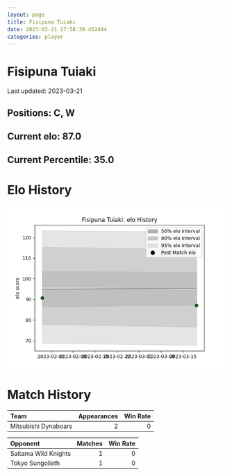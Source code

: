 ```yaml
---  
layout: page  
title: Fisipuna Tuiaki  
date: 2023-03-21 17:58:39.452484  
categories: player  
---
```

# Fisipuna Tuiaki


Last updated: 2023-03-21
## Positions: C, W

## Current elo: 87.0

## Current Percentile: 35.0

# Elo History


![elo history](history_FisipunaTuiaki.png)
# Match History


| Team                 |   Appearances |   Win Rate |
|:---------------------|--------------:|-----------:|
| Mitsubishi Dynaboars |             2 |          0 |

| Opponent             |   Matches |   Win Rate |
|:---------------------|----------:|-----------:|
| Saitama Wild Knights |         1 |          0 |
| Tokyo Sungoliath     |         1 |          0 |